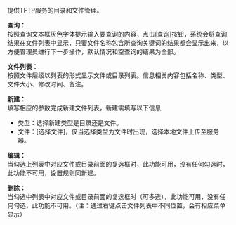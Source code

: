 提供TFTP服务的目录和文件管理。

**查询：**  
按照查询文本框灰色字体提示输入要查询的内容，点击[查询]按钮，系统会将查询结果在文件列表中显示，只要文件名称包含所查询关键词的结果都会显示出来，以方便管理员进行下一步操作，默认情况和空查询的结果为全部。

**文件列表：**  
按照文件层级以列表的形式显示文件或目录列表。信息相关内容包括名称、类型、文件大小、修改时间、备注。

**新建：**  
填写相应的参数完成新建文件列表，新建需填写以下信息  
- 类型：选择新建类型是目录还是文件。  
- 文件：[选择文件]，仅当选择类型为文件时出现，选择本地文件上传至服务器。

**编辑：**  
当勾选上列表中对应文件或目录前面的复选框时，此功能可用，没有任何勾选时，此功能不可用，设置规则同新建。

**删除：**  
当勾选中列表中对应文件或目录前面的复选框时（可多选），此功能可用，没有任何勾选，此功能不可用。（注：通过右键点击文件列表中不同位置，会有相应菜单显示）
